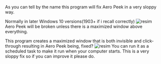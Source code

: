 As you can tell by the name this program will fix Aero Peek in a very sloppy way. 

Normally in later Windows 10 versions(1903+ if i recall correctly) 
![resim](https://github.com/EndlessLuck/Aero-Peek-Fix/assets/64068157/1e96e6ad-6d6b-4f70-97cb-8acd69e2620f)
Aero Peek will be broken unless there is a maximized window above everything. 

This program creates a maximized window that is both invisible and click-through resulting in Aero Peek being, fixed?
![resim](https://github.com/EndlessLuck/Aero-Peek-Fix/assets/64068157/71da6b0e-7307-4f72-889c-cf7ebd5e6ff0)
You can run it as a scheduled task to make it run when your computer starts.
This is a very sloppy fix so if you can improve it please do.
